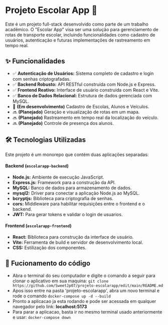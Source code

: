 # Projeto Escolar App 🚌

Este é um projeto full-stack desenvolvido como parte de um trabalho acadêmico. O "Escolar App" visa ser uma solução para gerenciamento de rotas de transporte escolar, incluindo funcionalidades como cadastro de usuários, autenticação e futuras implementações de rastreamento em tempo real.

## ✨ Funcionalidades

* ✅ **Autenticação de Usuários:** Sistema completo de cadastro e login com senhas criptografadas.
* ✅ **Backend Robusto:** API RESTful construída com Node.js e Express.
* ✅ **Frontend Reativo:** Interface de usuário construída com React e Vite.
* ✅ **Banco de Dados Relacional:** Estrutura de dados gerenciada com MySQL.
* 🚧 **(Em desenvolvimento)** Cadastro de Escolas, Alunos e Veículos.
* 🔜 **(Planejado)** Geração e visualização de rotas em um mapa.
* 🔜 **(Planejado)** Rastreamento em tempo real da localização do veículo.
* 🔜 **(Planejado)** Controle de presença dos alunos.

## 🛠️ Tecnologias Utilizadas

Este projeto é um monorepo que contém duas aplicações separadas:

#### **Backend (`escolarapp-backend`)**
* **Node.js:** Ambiente de execução JavaScript.
* **Express.js:** Framework para a construção da API.
* **MySQL:** Banco de dados para armazenamento de dados.
* **mysql2:** Driver para conectar a aplicação Node.js ao MySQL.
* **bcryptjs:** Biblioteca para criptografia de senhas.
* **cors:** Middleware para habilitar requisições entre o frontend e o backend.
* **JWT:** Para gerar tokens e validar o login de usuarios.

#### **Frontend (`escolarapp-frontend`)**
* **React:** Biblioteca para construção da interface de usuário.
* **Vite:** Ferramenta de build e servidor de desenvolvimento local.
* **CSS:** Estilização dos componentes.

## 📁 Fucionamento do código
* Abra o terminal do seu computador e digite o comando a seguir para clonar o aplicativo em sua maquina:
  ```git clone https://github.com/SweetJp07/projeto-escolarapp/edit/main/README.md```
* Apos isso entre na pasta 'projeto-escolarapp', abra um novo terminal e rode o comando 
  ```docker-compose up -d --build```
* Pronto a aplicacao ja esta rodando e pode ser acessada em qualquer navegador pelo link: **localhost:5173**
* Para parar a aplicacao, basta ir no mesmo terminal usado anteriormente e usar:
  ```docker-compose down```



